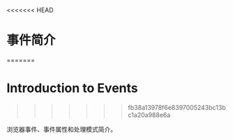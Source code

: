 <<<<<<< HEAD
# 事件简介
=======
# Introduction to Events
>>>>>>> fb38a13978f6e8397005243bc13bc1a20a988e6a

浏览器事件、事件属性和处理模式简介。
